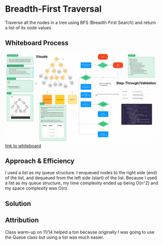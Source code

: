 # Breadth-First Traversal
Traverse all the nodes in a tree using BFS (Breadth First Search) and return a list of its node values

## Whiteboard Process
![img_1.png](img_1.png)
[link to whiteboard](https://www.figma.com/file/cAmaDPQ7f7cr86dXc5Esix/tree_breadth_first?type=whiteboard&node-id=0-1&t=bcQ8BhoYxPpf7txA-0)

## Approach & Efficiency
I used a list as my queue structure. I enqueued nodes to the right side (end) of the list, and dequeued from the
left side (start) of the list. Because I used a list as my queue structure, my time complexity ended up being O(n^2)
and my space complexity was O(n).

## Solution
<!-- Show how to run your code, and examples of it in action -->

## Attribution
Class warm-up on 11/14 helped a ton because originally I was going to use the Queue class but using a list was much easier.




